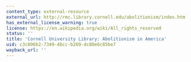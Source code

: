 ```yaml
---
content_type: external-resource
external_url: http://rmc.library.cornell.edu/abolitionism/index.htm
has_external_license_warning: true
license: https://en.wikipedia.org/wiki/All_rights_reserved
status: ''
title: 'Cornell University Library: Abolitionism in America'
uid: c3c806b2-7349-4bcc-b269-dc80e6c85be7
wayback_url: ''
---
```

